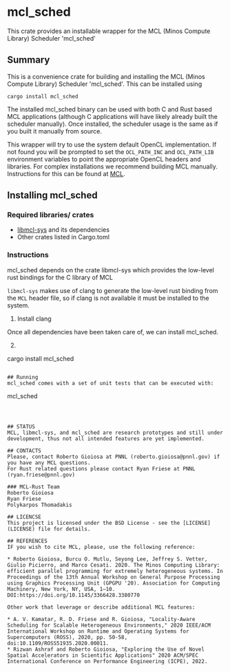 # mcl_sched
This crate provides an installable wrapper for the MCL (Minos Compute Library) Scheduler 'mcl_sched'

## Summary
This is a convenience crate for building and installing the MCL (Minos Compute Library) Scheduler 'mcl_sched'.
This can be installed using
```
cargo install mcl_sched
```
The installed mcl_sched binary can be used with both C and Rust based MCL applications (although C applications will have likely already built the scheduler manually).
Once installed, the scheduler usage is the same as if you built it manually from source.

This wrapper will try to use the system default OpenCL implementation.
If not found you will be prompted to set the ```OCL_PATH_INC``` and ```OCL_PATH_LIB``` environment variables to point the appropriate OpenCL headers and libraries.
For complex installations we recommend building MCL manually.
Instructions for this can be found at [MCL](https://github.com/pnnl/mcl).



## Installing mcl_sched
### Required libraries/ crates
* [libmcl-sys](https://github.com/pnnl/mcl/tree/master/rust/libmcl-sys) and its dependencies
* Other crates listed in Cargo.toml


### Instructions
mcl_sched depends on the crate libmcl-sys which provides the low-level rust bindings for the C library of MCL 

```libmcl-sys``` makes use of clang to generate the low-level rust binding from the ```MCL``` header file, so if clang is not available it must be installed to the system.

1. Install clang

Once all dependencies have been taken care of, we can install mcl_sched.

2. ```bash
cargo install mcl_sched
```

## Running
mcl_sched comes with a set of unit tests that can be executed with:
```
mcl_sched
``` 



## STATUS
MCL, libmcl-sys, and mcl_sched are research prototypes and still under development, thus not all intended features are yet implemented.

## CONTACTS
Please, contact Roberto Gioiosa at PNNL (roberto.gioiosa@pnnl.gov) if you have any MCL questions.
For Rust related questions please contact Ryan Friese at PNNL (ryan.friese@pnnl.gov)

### MCL-Rust Team
Roberto Gioiosa  
Ryan Friese   
Polykarpos Thomadakis

## LICENCSE
This project is licensed under the BSD License - see the [LICENSE](LICENSE) file for details.

## REFERENCES
IF you wish to cite MCL, please, use the following reference:

* Roberto Gioiosa, Burcu O. Mutlu, Seyong Lee, Jeffrey S. Vetter, Giulio Picierro, and Marco Cesati. 2020. The Minos Computing Library: efficient parallel programming for extremely heterogeneous systems. In Proceedings of the 13th Annual Workshop on General Purpose Processing using Graphics Processing Unit (GPGPU '20). Association for Computing Machinery, New York, NY, USA, 1–10. DOI:https://doi.org/10.1145/3366428.3380770

Other work that leverage or describe additional MCL features:

* A. V. Kamatar, R. D. Friese and R. Gioiosa, "Locality-Aware Scheduling for Scalable Heterogeneous Environments," 2020 IEEE/ACM International Workshop on Runtime and Operating Systems for Supercomputers (ROSS), 2020, pp. 50-58, doi:10.1109/ROSS51935.2020.00011.
* Rizwan Ashraf and Roberto Gioiosa, "Exploring the Use of Novel Spatial Accelerators in Scientific Applications" 2020 ACM/SPEC International Conference on Performance Engineering (ICPE), 2022.
